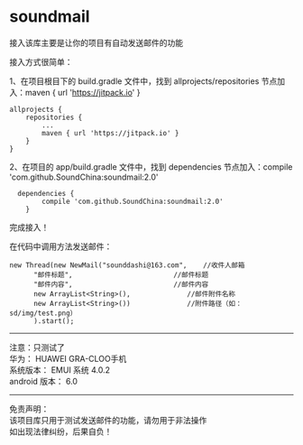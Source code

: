 # soundmail

接入该库主要是让你的项目有自动发送邮件的功能

接入方式很简单：

1、在项目根目下的 build.gradle 文件中，找到 allprojects/repositories 节点加入：maven { url 'https://jitpack.io' }

	allprojects {
		repositories {
			...
			maven { url 'https://jitpack.io' }
		}
	}
  
2、在项目的 app/build.gradle 文件中，找到 dependencies 节点加入：compile 'com.github.SoundChina:soundmail:2.0'
  
	  dependencies {
			compile 'com.github.SoundChina:soundmail:2.0'
		}

完成接入！

在代码中调用方法发送邮件：

	new Thread(new NewMail("sounddashi@163.com",    //收件人邮箱
		  "邮件标题",                         //邮件标题
		  "邮件内容",                         //邮件内容
		  new ArrayList<String>(),              //邮件附件名称
		  new ArrayList<String>())              //附件路径（如：sd/img/test.png）
		  ).start();  
          

--------------------------------------------------------------------------------------------------

注意：只测试了<br> 
华为：          HUAWEI GRA-CLOO手机 <br> 
系统版本：       EMUI 系统 4.0.2  <br> 
android 版本：  6.0 <br> 

--------------------------------------------------------------------------------------------------
免责声明：<br> 
该项目库只用于测试发送邮件的功能，请勿用于非法操作<br> 
如出现法律纠纷，后果自负！

